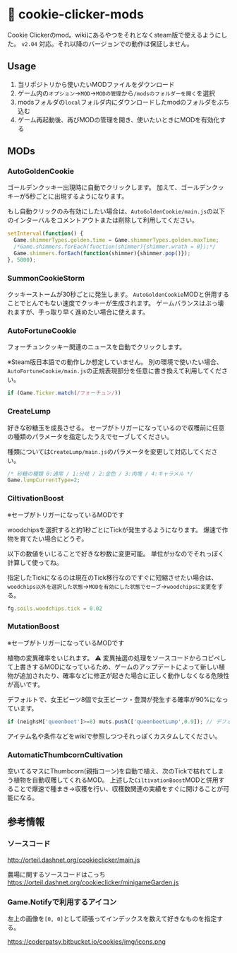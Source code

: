 # :cookie: cookie-clicker-mods

Cookie Clickerのmod。wikiにあるやつをそれとなくsteam版で使えるようにした。
`v2.04` 対応。それ以降のバージョンでの動作は保証しません。

## Usage

1. 当リポジトリから使いたいMODファイルをダウンロード
2. ゲーム内の`オプション`→`MOD`→`MODの管理`から`/modsのフォルダーを開く`を選択
3. modsフォルダの`local`フォルダ内にダウンロードしたmodのフォルダをぶち込む
4. ゲーム再起動後、再びMODの管理を開き、使いたいときにMODを有効化する

## MODs

### AutoGoldenCookie

ゴールデンクッキー出現時に自動でクリックします。
加えて、ゴールデンクッキーが5秒ごとに出現するようになります。

もし自動クリックのみ有効にしたい場合は、`AutoGoldenCookie/main.js`の以下のインターバルをコメントアウトまたは削除して利用してください。

```js:main.js
setInterval(function() {
  Game.shimmerTypes.golden.time = Game.shimmerTypes.golden.maxTime;
  /*Game.shimmers.forEach(function(shimmer){shimmer.wrath = 0});*/
  Game.shimmers.forEach(function(shimmer){shimmer.pop()});
}, 5000);
```

### SummonCookieStorm

クッキーストームが30秒ごとに発生します。
`AutoGoldenCookie`MODと併用することでとんでもない速度でクッキーが生成されます。
ゲームバランスはぶっ壊れますが、手っ取り早く進めたい場合に使えます。

### AutoFortuneCookie

フォーチュンクッキー関連のニュースを自動でクリックします。

※Steam版日本語での動作しか想定していません。
別の環境で使いたい場合、`AutoFortuneCookie/main.js`の正規表現部分を任意に書き換えて利用してください。

```js
if (Game.Ticker.match(/フォーチュン/))
```

### CreateLump

好きな砂糖玉を成長させる。
セーブがトリガーになっているので収穫前に任意の種類のパラメータを指定したうえでセーブしてください。

種類については`CreateLump/main.js`のパラメータを変更して対応してください。

```js
/* 砂糖の種類 0:通常 / 1:分岐 / 2:金色 / 3:肉塊 / 4:キャラメル */
Game.lumpCurrentType=2;
```

### CiltivationBoost

※セーブがトリガーになっているMODです

woodchipsを選択すると約1秒ごとにTickが発生するようになります。
爆速で作物を育てたい場合にどうぞ。

以下の数値をいじることで好きな秒数に変更可能。
単位が`分`なのでそれっぽく計算して使ってね。

指定したTickになるのは現在のTick移行なのですぐに短縮させたい場合は、
`woodchips以外を選択した状態`→`MODを有効にした状態でセーブ`→`woodchipsに変更`をする。

```js
fg.soils.woodchips.tick = 0.02
```

### MutationBoost

※セーブがトリガーになっているMODです

植物の変異確率をいじれます。
:warning: 変異抽選の処理をソースコードからコピペして上書きするMODになっているため、ゲームのアップデートによって新しい植物が追加されたり、確率などに修正が起きた場合に正しく動作しなくなる危険性が高いです。

デフォルトで、女王ビーツ8個で女王ビーツ・豊潤が発生する確率が90%になっています。

```js
if (neighsM['queenbeet']>=8) muts.push(['queenbeetLump',0.9]); // デフォルトに戻したい場合は0.001に戻す
```

アイテム名や条件などをwikiで参照しつつそれっぽくカスタムしてください。

### AutomaticThumbcornCultivation

空いてるマスにThumbcorn(親指コーン)を自動で植え、次のTickで枯れてしまう植物を自動収穫してくれるMOD。
上述した`CiltivationBoost`MODと併用することで爆速で種まき→収穫を行い、収穫数関連の実績をすぐに開けることが可能になる。

## 参考情報

### ソースコード

http://orteil.dashnet.org/cookieclicker/main.js

農場に関するソースコードはこっち
https://orteil.dashnet.org/cookieclicker/minigameGarden.js

### Game.Notifyで利用するアイコン

左上の画像を`[0, 0]`として頑張ってインデックスを数えて好きなものを指定する。

https://coderpatsy.bitbucket.io/cookies/img/icons.png

